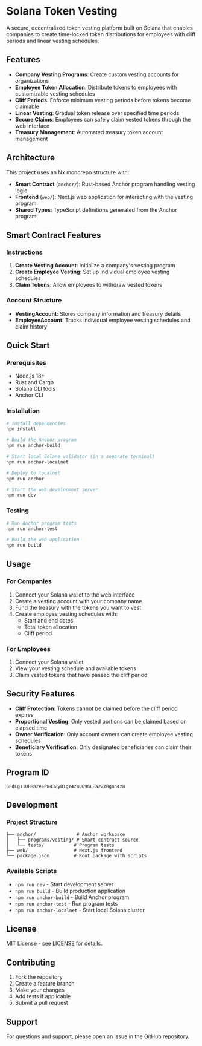 # Solana Token Vesting

A secure, decentralized token vesting platform built on Solana that enables companies to create time-locked token distributions for employees with cliff periods and linear vesting schedules.

## Features

- **Company Vesting Programs**: Create custom vesting accounts for organizations
- **Employee Token Allocation**: Distribute tokens to employees with customizable vesting schedules
- **Cliff Periods**: Enforce minimum vesting periods before tokens become claimable
- **Linear Vesting**: Gradual token release over specified time periods
- **Secure Claims**: Employees can safely claim vested tokens through the web interface
- **Treasury Management**: Automated treasury token account management

## Architecture

This project uses an Nx monorepo structure with:

- **Smart Contract** (`anchor/`): Rust-based Anchor program handling vesting logic
- **Frontend** (`web/`): Next.js web application for interacting with the vesting program
- **Shared Types**: TypeScript definitions generated from the Anchor program

## Smart Contract Features

### Instructions

1. **Create Vesting Account**: Initialize a company's vesting program
2. **Create Employee Vesting**: Set up individual employee vesting schedules
3. **Claim Tokens**: Allow employees to withdraw vested tokens

### Account Structure

- **VestingAccount**: Stores company information and treasury details
- **EmployeeAccount**: Tracks individual employee vesting schedules and claim history

## Quick Start

### Prerequisites

- Node.js 18+
- Rust and Cargo
- Solana CLI tools
- Anchor CLI

### Installation

```bash
# Install dependencies
npm install

# Build the Anchor program
npm run anchor-build

# Start local Solana validator (in a separate terminal)
npm run anchor-localnet

# Deploy to localnet
npm run anchor

# Start the web development server
npm run dev
```

### Testing

```bash
# Run Anchor program tests
npm run anchor-test

# Build the web application
npm run build
```

## Usage

### For Companies

1. Connect your Solana wallet to the web interface
2. Create a vesting account with your company name
3. Fund the treasury with the tokens you want to vest
4. Create employee vesting schedules with:
   - Start and end dates
   - Total token allocation
   - Cliff period

### For Employees

1. Connect your Solana wallet
2. View your vesting schedule and available tokens
3. Claim vested tokens that have passed the cliff period

## Security Features

- **Cliff Protection**: Tokens cannot be claimed before the cliff period expires
- **Proportional Vesting**: Only vested portions can be claimed based on elapsed time
- **Owner Verification**: Only account owners can create employee vesting schedules
- **Beneficiary Verification**: Only designated beneficiaries can claim their tokens

## Program ID

```
GFdLg11UBR8ZeePW43ZyD1gY4z4UQ96LPa22YBgnn4z8
```

## Development

### Project Structure

```
├── anchor/               # Anchor workspace
│   ├── programs/vesting/ # Smart contract source
│   └── tests/           # Program tests
├── web/                 # Next.js frontend
└── package.json         # Root package with scripts
```

### Available Scripts

- `npm run dev` - Start development server
- `npm run build` - Build production application
- `npm run anchor-build` - Build Anchor program
- `npm run anchor-test` - Run program tests
- `npm run anchor-localnet` - Start local Solana cluster

## License

MIT License - see [LICENSE](LICENSE) for details.

## Contributing

1. Fork the repository
2. Create a feature branch
3. Make your changes
4. Add tests if applicable
5. Submit a pull request

## Support

For questions and support, please open an issue in the GitHub repository.
